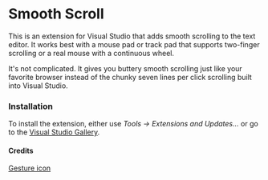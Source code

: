 # Smooth Scroll

This is an extension for Visual Studio that adds smooth scrolling to the text editor.  It works best with a mouse pad or track pad that supports two-finger scrolling or a real mouse with a continuous wheel.

It's not complicated.  It gives you buttery smooth scrolling just like your favorite browser instead of the chunky seven lines per click scrolling built into Visual Studio.

### Installation

To install the extension, either use _Tools &rarr; Extensions and Updates&hellip;_ or go to the [Visual Studio Gallery](http://visualstudiogallery.msdn.microsoft.com/5fcc21b1-2c9b-4768-a5da-e309811d6b9e).

#### Credits

[Gesture icon](https://www.iconfinder.com/icons/80613/finger_gestureworks_scroll_two_icon)
